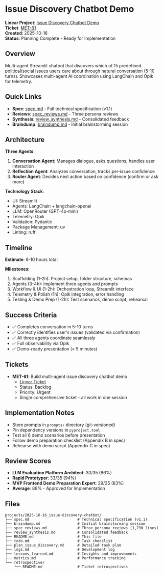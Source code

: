 # Issue Discovery Chatbot Demo

**Linear Project**: [Issue Discovery Chatbot Demo](https://linear.app/metresearch/project/issue-discovery-chatbot-demo-9b8e862f59a1)  
**Ticket**: [MET-61](https://linear.app/metresearch/issue/MET-61/build-multi-agent-issue-discovery-chatbot-demo)  
**Created**: 2025-10-16  
**Status**: Planning Complete - Ready for Implementation

## Overview

Multi-agent Streamlit chatbot that discovers which of 15 predefined political/social issues users care about through natural conversation (5-10 turns). Showcases multi-agent AI coordination using LangChain and Opik for telemetry.

## Quick Links

- **Spec**: [spec.md](./spec.md) - Full technical specification (v1.1)
- **Reviews**: [spec_reviews.md](./spec_reviews.md) - Three persona reviews
- **Synthesis**: [review_synthesis.md](./review_synthesis.md) - Consolidated feedback
- **Braindump**: [braindump.md](./braindump.md) - Initial brainstorming session

## Architecture

**Three Agents**:
1. **Conversation Agent**: Manages dialogue, asks questions, handles user interaction
2. **Reflection Agent**: Analyzes conversation, tracks per-issue confidence
3. **Router Agent**: Decides next action based on confidence (confirm or ask more)

**Technology Stack**:
- UI: Streamlit
- Agents: LangChain + langchain-openai
- LLM: OpenRouter (GPT-4o-mini)
- Telemetry: Opik
- Validation: Pydantic
- Package Management: uv
- Linting: ruff

## Timeline

**Estimate**: 6-10 hours total

**Milestones**:
1. Scaffolding (1-2h): Project setup, folder structure, schemas
2. Agents (3-4h): Implement three agents and prompts
3. Workflow & UI (1-2h): Orchestration loop, Streamlit interface
4. Telemetry & Polish (1h): Opik integration, error handling
5. Testing & Demo Prep (1-2h): Test scenarios, demo script, rehearsal

## Success Criteria

- ✅ Completes conversation in 5-10 turns
- ✅ Correctly identifies user's issues (validated via confirmation)
- ✅ All three agents coordinate seamlessly
- ✅ Full observability via Opik
- ✅ Demo-ready presentation (< 5 minutes)

## Tickets

- **MET-61**: Build multi-agent issue discovery chatbot demo  
  - [Linear Ticket](https://linear.app/metresearch/issue/MET-61)
  - Status: Backlog
  - Priority: Urgent
  - Single comprehensive ticket - all work in one session

## Implementation Notes

- Store prompts in `prompts/` directory (git-versioned)
- Pin dependency versions in `pyproject.toml`
- Test all 6 demo scenarios before presentation
- Follow demo preparation checklist (Appendix B in spec)
- Rehearse with demo script (Appendix C in spec)

## Review Scores

- **LLM Evaluation Platform Architect**: 30/35 (86%)
- **Rapid Prototyper**: 33/35 (94%)
- **MVP Frontend Demo Preparation Expert**: 29/35 (83%)
- **Average**: 88% - Approved for Implementation

## Files

```
projects/2025-10-16_issue-discovery-chatbot/
├── spec.md                      # Technical specification (v1.1)
├── braindump.md                 # Initial brainstorming session
├── spec_reviews.md              # Three persona reviews (1,730 lines)
├── review_synthesis.md          # Consolidated feedback
├── README.md                    # This file
├── todo.md                      # Task checklist
├── plan_issue_discovery.md      # Detailed task plan
├── logs.md                      # Development log
├── lessons_learned.md           # Insights and improvements
├── metrics.md                   # Performance tracking
└── retrospective/
    └── README.md                # Ticket retrospectives
```

